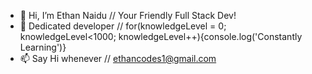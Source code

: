 - 👋 Hi, I’m Ethan Naidu // Your Friendly Full Stack Dev!
- 🌱 Dedicated developer // for(knowledgeLevel = 0; knowledgeLevel<1000; knowledgeLevel++){console.log('Constantly Learning')}
- 📫 Say Hi whenever // ethancodes1@gmail.com

